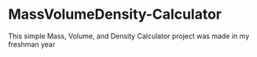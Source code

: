# MassVolumeDensity-Calculator
This simple Mass, Volume, and Density Calculator project was made in my freshman year 
